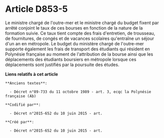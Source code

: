 # Article D853-5

Le ministre chargé de l'outre-mer et le ministre chargé du budget fixent par arrêté conjoint le taux de ces bourses en
fonction de la nature de la formation suivie. Ce taux tient compte des frais d'entretien, de trousseau, de fournitures, de
congés et de vacances scolaires qu'entraîne un séjour d'un an en métropole. Le budget du ministère chargé de l'outre-mer
supporte également les frais de transport des étudiants qui résident en Polynésie française au moment de l'attribution de la
bourse ainsi que les déplacements des étudiants boursiers en métropole lorsque ces déplacements sont justifiés par la
poursuite des études.

**Liens relatifs à cet article**

	**Anciens textes**:

	  - Décret n°89-733 du 11 octobre 1989 - art. 3, ecqc la Polynésie française (Ab)

	**Codifié par**:

	  - Décret n°2015-652 du 10 juin 2015 - art.

	**Créé par**:

	  - Décret n°2015-652 du 10 juin 2015 - art.
